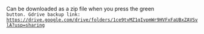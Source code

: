 Can be downloaded as a zip file when you press the green <code> button. 
Gdrive backup link: https://drive.google.com/drive/folders/1ce9tvMZ1qIvpmWr9HVFxFaUBxZAVSvlA?usp=sharing
